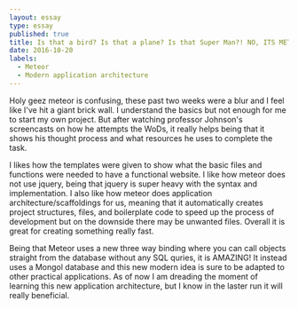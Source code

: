 ```yaml
---
layout: essay
type: essay
published: true
title: Is that a bird? Is that a plane? Is that Super Man?! NO, ITS METEOR!!!
date: 2016-10-20
labels:
  - Meteor
  - Modern application architecture
---
```


Holy geez meteor is confusing, these past two weeks were a blur and I feel like I've hit a giant brick wall. I understand the basics but not enough for me to start my own project. But after watching professor Johnson's screencasts on how he attempts the WoDs, it really helps being that it shows his thought process and what resources he uses to complete the task.

I likes how the templates were given to show what the basic files and functions were needed to have a functional website. I like how meteor does not use jquery, being that jquery is super heavy with the syntax and implementation. I also like how meteor does application architecture/scaffoldings for us, meaning that it automatically creates project structures, files, and boilerplate code to speed up the process of development but on the downside there may be unwanted files. Overall it is great for creating something really fast.

Being that Meteor uses a new three way binding where you can call objects straight from the database without any SQL quries, it is AMAZING! It instead uses a Mongol database and this new modern idea is sure to be adapted to other practical applications. As of now I am dreading the moment of learning this new application architecture, but I know in the laster run it will really beneficial.
